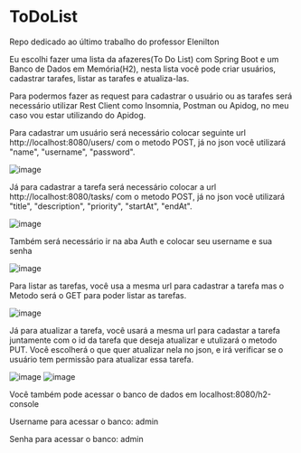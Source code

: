 # ToDoList
Repo dedicado ao último trabalho do professor Elenilton

Eu escolhi fazer uma lista da afazeres(To Do List) com Spring Boot e um Banco de Dados em Memória(H2), nesta lista você pode criar usuários, cadastrar tarafes, listar as tarafes e atualiza-las.

Para podermos fazer as request para cadastrar o usuário ou as tarafes será necessário utilizar Rest Client como Insomnia, Postman ou Apidog, no meu caso vou estar utilizando do Apidog.

Para cadastrar um usuário será necessário colocar seguinte url http://localhost:8080/users/ com o metodo POST, já no json você utilizará "name", "username", "password".

![image](https://github.com/CauaComSono/ToDoList/assets/130913401/c6b61320-ca6e-4dd9-b934-ca783bbcb0a7)

Já para cadastrar a tarefa será necessário colocar a url http://localhost:8080/tasks/ com o metodo POST, já no json você utilizará "title", "description", "priority", "startAt", "endAt".


![image](https://github.com/CauaComSono/ToDoList/assets/130913401/4881c21d-fa51-408b-ac16-677743fb0f74)

Também será necessário ir na aba Auth e colocar seu username e sua senha

![image](https://github.com/CauaComSono/ToDoList/assets/130913401/25a8f6b2-f58c-4b2b-80dd-a02e7f6da59c)

Para listar as tarefas, você usa a mesma url para cadastrar a tarefa mas o Metodo será o GET para poder listar as tarefas.

![image](https://github.com/CauaComSono/ToDoList/assets/130913401/369059f5-a8a0-4e55-ad54-472f3e43fb30)

Já para atualizar a tarefa, você usará a mesma url para cadastar a tarefa juntamente com o id da tarefa que deseja atualizar e utulizará o metodo PUT.
Você escolherá o que quer atualizar nela no json, e irá verificar se o usuário tem permissão para atualizar essa tarefa.

![image](https://github.com/CauaComSono/ToDoList/assets/130913401/87e8a764-3d59-48f3-9f1f-47129e301c6c)
![image](https://github.com/CauaComSono/ToDoList/assets/130913401/6ce4783d-1831-4793-8a4e-d16997f1db54)


Você também pode acessar o banco de dados em localhost:8080/h2-console

Username para acessar o banco: admin

Senha para acessar o banco: admin


